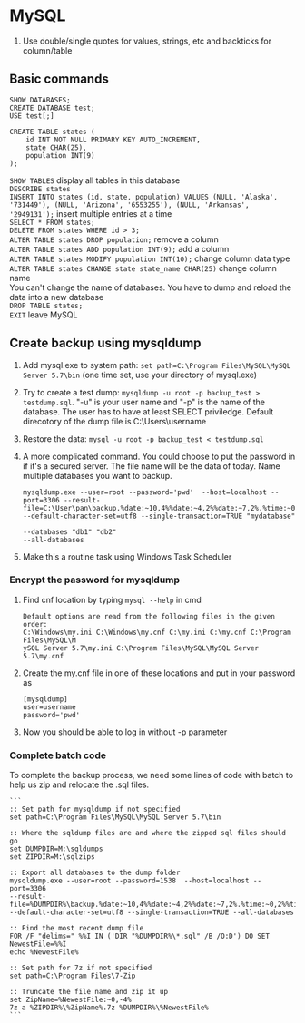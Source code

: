 # MySQL

1. Use double/single quotes for values, strings, etc and backticks for column/table

## Basic commands
`SHOW DATABASES;`  
`CREATE DATABASE test;`  
`USE test[;]`  
```
CREATE TABLE states (
    id INT NOT NULL PRIMARY KEY AUTO_INCREMENT, 
    state CHAR(25), 
    population INT(9)
);
```
`SHOW TABLES` display all tables in this database  
`DESCRIBE states`  
`INSERT INTO states (id, state, population) VALUES (NULL, 'Alaska', '731449'), (NULL, 'Arizona', '6553255'), (NULL, 'Arkansas', '2949131');` insert multiple entries at a time  
`SELECT * FROM states;`  
`DELETE FROM states WHERE id > 3;`  
`ALTER TABLE states DROP population;` remove a column   
`ALTER TABLE states ADD population INT(9);` add a column  
`ALTER TABLE states MODIFY population INT(10);` change column data type  
`ALTER TABLE states CHANGE state state_name CHAR(25)` change column name  
You can't change the name of databases. You have to dump and reload the data into a new database     
`DROP TABLE states;`  
`EXIT` leave MySQL  


## Create backup using mysqldump
1. Add mysql.exe to system path: `set path=C:\Program Files\MySQL\MySQL Server 5.7\bin` (one time set, use your directory of mysql.exe)
2. Try to create a test dump: `mysqldump -u root -p backup_test > testdump.sql`. "-u" is your user name and "-p" is the name of the database. The user has to have at least SELECT priviledge. Default direcotory of the dump file is C:\Users\username
3. Restore the data: `mysql -u root -p backup_test < testdump.sql`
4. A more complicated command. You could choose to put the password in if it's a secured server. The file name will  be the data of today. Name multiple databases you want to backup.  

    ```
    mysqldump.exe --user=root --password='pwd'  --host=localhost --port=3306 --result-file=C:\User\pan\backup.%date:~10,4%%date:~4,2%%date:~7,2%.%time:~0,2%%time:~3,2%.sql" --default-character-set=utf8 --single-transaction=TRUE "mydatabase"
    ```
    `--databases "db1" "db2"`  
    `--all-databases`  
    
5. Make this a routine task using Windows Task Scheduler

### Encrypt the password for mysqldump
1. Find cnf location by typing `mysql --help` in cmd

    ```
    Default options are read from the following files in the given order:
    C:\Windows\my.ini C:\Windows\my.cnf C:\my.ini C:\my.cnf C:\Program Files\MySQL\M
    ySQL Server 5.7\my.ini C:\Program Files\MySQL\MySQL Server 5.7\my.cnf
    ```
2. Create the my.cnf file in one of these locations and put in your password as

    ```
    [mysqldump]
    user=username
    password='pwd'
    ```
3. Now you should be able to log in without -p parameter
    
### Complete batch code
To complete the backup process, we need some lines of code with batch to help us zip and relocate the .sql files.  

    ```
    :: Set path for mysqldump if not specified
    set path=C:\Program Files\MySQL\MySQL Server 5.7\bin

    :: Where the sqldump files are and where the zipped sql files should go
    set DUMPDIR=M:\sqldumps
    set ZIPDIR=M:\sqlzips

    :: Export all databases to the dump folder
    mysqldump.exe --user=root --password=1538  --host=localhost --port=3306 
    --result-file=%DUMPDIR%\backup.%date:~10,4%%date:~4,2%%date:~7,2%.%time:~0,2%%time:~3,2%.sql 
    --default-character-set=utf8 --single-transaction=TRUE --all-databases

    :: Find the most recent dump file
    FOR /F "delims=" %%I IN ('DIR "%DUMPDIR%\*.sql" /B /O:D') DO SET NewestFile=%%I
    echo %NewestFile%

    :: Set path for 7z if not specified
    set path=C:\Program Files\7-Zip

    :: Truncate the file name and zip it up
    set ZipName=%NewestFile:~0,-4%
    7z a %ZIPDIR%\%ZipName%.7z %DUMPDIR%\%NewestFile%
    ```
